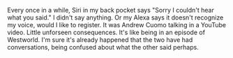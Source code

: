 Every once in a while, Siri in my back pocket says "Sorry I couldn't hear what you said." I didn't say anything. Or my Alexa says it doesn't recognize my voice, would I like to register. It was Andrew Cuomo talking in a YouTube video. Little unforseen consequences. It's like being in an episode of Westworld. I'm sure it's already happened that the two have had conversations, being confused about what the other said perhaps. 
